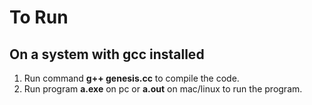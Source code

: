 # To Run

## On a system with gcc installed
1. Run command **g++ genesis.cc** to compile the code.
2. Run program **a.exe** on pc or **a.out** on mac/linux to run the program.